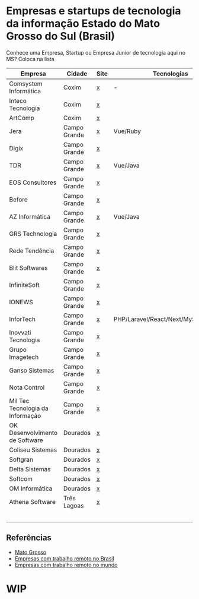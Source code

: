 # Empresas e startups de tecnologia da informação Estado do Mato Grosso do Sul (Brasil)

Conhece uma Empresa, Startup ou Empresa Junior de tecnologia aqui no MS? Coloca na lista 

| Empresa  | Cidade  |  Site  |  Tecnologias | Remoto  |
| ------------ | ------------ | ------------ | ------------ | ------------ |
| Comsystem Informática  | Coxim |  [x](http://www.comsysteminformatica.com.br/)  |  - | -  |
|  Inteco Tecnologia  | Coxim  | [x](http://www.inteco.com.br/novo/)  |   |   |
|ArtComp |Coxim | [x](https://www.artcompsistemas.com.br/) | | |
| Jera | Campo Grande  | [x](https://jera.com.br/) | Vue/Ruby | Sim |
| Digix |Campo Grande  |[x](https://digix.com.br/) | | |
| TDR | Campo Grande | [x](http://www.tdrinformatica.com.br/) | Vue/Java | Sim |
| EOS Consultores  | Campo Grande  | [x](https://www.eosconsultores.com.br/) | | Hibrido |
| Before  | Campo Grande | [x](https://before.com.br/) | | Hibrido |
| AZ Informática | Campo Grande |[x](https://www.azi.com.br/) | Vue/Java | Hibrido |
| GRS Technologia | Campo Grande | [x](https://www.grstecnologia.com.br/) | | |
| Rede Tendência | Campo Grande | [x](https://www2.redetendencia.com.br/)| | |
| Blit Softwares | Campo Grande | [x](https://blitsoft.com.br/) | | |
| InfiniteSoft | Campo Grande |[x](http://infinitesoft.com.br/) | | |
| IONEWS | Campo Grande |[x](https://ionews.com.br/) | | |
| InforTech | Campo Grande |[x](https://www.infortechms.com.br/) | PHP/Laravel/React/Next/MySQL/C#/.Net | Hibrido |
| Inovvati Tecnologia | Campo Grande |[x](https://www.inovvati.com.br/) | | |
| Grupo Imagetech | Campo Grande |[x](https://www.grupoimagetech.com.br/) | | |
|  Ganso Sistemas  | Campo Grande |[x](https://www.ganso.com.br) | | |
 |  Nota Control  | Campo Grande |[x](http://notacontrol.com.br) | | |
 |  Mil Tec Tecnologia da Informação  | Campo Grande |[x](https://www.miltecti.com.br/) | | |
| OK Desenvolvimento de Software | Dourados |[x](http://site.okds.com.br/) | | |
| Coliseu Sistemas| Dourados |[x](http://coliseusistemas.com.br/) | | |
| Softgran | Dourados |[x](https://www.softgran.com.br/)| | |
| Delta Sistemas  | Dourados |[x](https://www.deltasistemas.net/) | | |
|Softcom| Dourados | [x](http://www.softcom.pro.br/)| | |
| OM Informática | Dourados | [x](http://ominformatica.com.br/) | | |
|  Athena Software | Três Lagoas | [x](https://athenasoftware.com.br/) | | |
| |  | | | |
| |  | | | |
| |  | | | |
| |  | | | |
| |  | | | |







## Referências

- [Mato Grosso](https://github.com/leogregianin/empresas-de-software-mato-grosso)
- [Empresas com trabalho remoto no Brasil](https://github.com/lerrua/remote-jobs-brazil)
- [Empresas com trabalho remoto no mundo](https://github.com/remoteintech/remote-jobs)



# WIP
